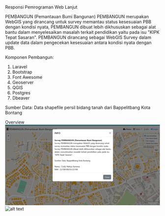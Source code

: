 Responsi Pemrograman Web Lanjut

PEMBANGUN (Pemantauan Bumi Bangunan)
PEMBANGUN merupakan WebGIS yang dirancang untuk survey memantau status kesesuaian PBB dengan kondisi nyata,
PEMBANGUN dibuat lebih dikhususkan sebagai alat bantu dalam menyelesaikan masalah terkait pendidikan
yaitu pada isu "KIPK Tepat Sasaran". PEMBANGUN dirancang sebagai WebGIS Survey dalam update data dalam pengecekan kesesuaian antara kondisi nyata dengan PBB. 

Komponen Pembangun:
1. Laravel
2. Bootstrap
3. Font Awesome
4. Geoserver
5. QGIS
6. Postgres
7. Dbeaver

Sumber Data:
Data shapefile persil bidang tanah dari Bappelitbang Kota Bontang

Overview
![alt text](image-1.png)
![alt text](image-2.png)


